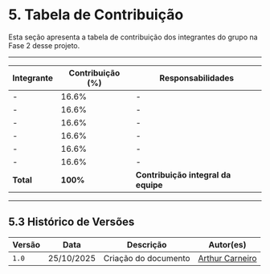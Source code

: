 # 5. Tabela de Contribuição

Esta seção apresenta a tabela de contribuição dos integrantes do grupo na Fase 2 desse projeto.

---

| Integrante | Contribuição (%) | Responsabilidades |
|------------|------------------|-------------------|
| - | 16.6% | - |
| - | 16.6% | - |
| - | 16.6% | - |
| - | 16.6% | - |
| - | 16.6% | - |
| - | 16.6% | - |
| **Total** | **100%** | **Contribuição integral da equipe** |

---

## 5.3 Histórico de Versões

| Versão | Data | Descrição | Autor(es) |
|--------|------|------------|------------|
| `1.0` | 25/10/2025 | Criação do documento | [Arthur Carneiro](https://github.com/trindadea) |
